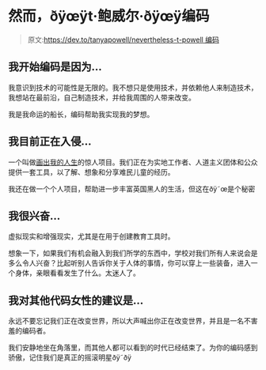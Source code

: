 # 然而，ðÿœÿt·鲍威尔·ðÿœÿ编码

> 原文:[https://dev.to/tanyapowell/nevertheless-t-powell 编码](https://dev.to/tanyapowell/nevertheless-t-powell--coded)

## 我开始编码是因为...

我意识到技术的可能性是无限的。我不想只是使用技术，并依赖他人来制造技术，我想站在最前沿，自己制造技术，并给我周围的人带来改变。

我是我命运的船长，编码帮助我实现我的梦想。

## 我目前正在入侵...

一个叫做[画出我的人生](https://github.com/empowerhack/DrawMyLife-service)的惊人项目。我们正在为实地工作者、人道主义团体和公众提供一套工具，以了解、想象和分享难民儿童的经历。

我还在做一个个人项目，帮助进一步丰富英国黑人的生活，但这在ðÿ˜œ是个秘密

## 我很兴奋...

虚拟现实和增强现实，尤其是在用于创建教育工具时。

想象一下，如果我们有机会融入到我们所学的东西中，学校对我们所有人来说会是多么令人兴奋？比起听别人告诉你关于人体的事情，你可以穿上一些装备，进入一个身体，亲眼看看发生了什么。太迷人了。

## 我对其他代码女性的建议是...

永远不要忘记我们正在改变世界，所以大声喊出你正在改变世界，并且是一名不害羞的编码者。

我们安静地坐在角落里，而其他人都可以看到的时代已经结束了。为你的编码感到骄傲，记住我们是真正的摇滚明星ðÿ˜ðÿ